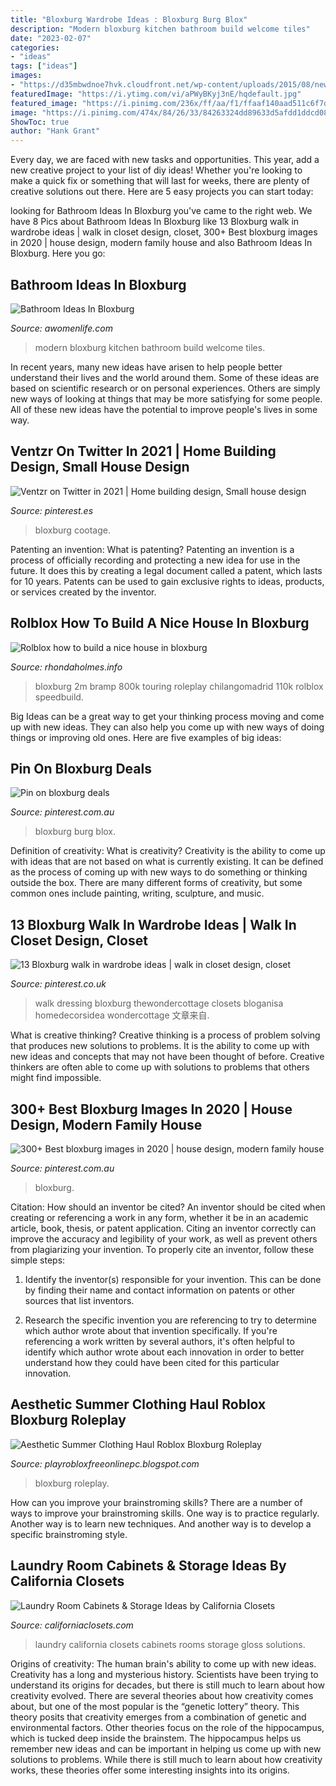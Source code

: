 ```yaml
---
title: "Bloxburg Wardrobe Ideas : Bloxburg Burg Blox"
description: "Modern bloxburg kitchen bathroom build welcome tiles"
date: "2023-02-07"
categories:
- "ideas"
tags: ["ideas"]
images:
- "https://d35mbwdnoe7hvk.cloudfront.net/wp-content/uploads/2015/08/newport-laundry-room-tesoro-tuscan-moon-high-gloss-white-bnnr1.jpg?x95742"
featuredImage: "https://i.ytimg.com/vi/aPWyBKyj3nE/hqdefault.jpg"
featured_image: "https://i.pinimg.com/236x/ff/aa/f1/ffaaf140aad511c6f7d1fe218de0cde6.jpg?nii=t"
image: "https://i.pinimg.com/474x/84/26/33/84263324dd89633d5afdd1ddcd088e8a.jpg"
ShowToc: true
author: "Hank Grant"
---
```



Every day, we are faced with new tasks and opportunities. This year, add a new creative project to your list of diy ideas! Whether you're looking to make a quick fix or something that will last for weeks, there are plenty of creative solutions out there. Here are 5 easy projects you can start today: 

	

		
looking for Bathroom Ideas In Bloxburg you've came to the right web. We have 8 Pics about Bathroom Ideas In Bloxburg like 13 Bloxburg walk in wardrobe ideas | walk in closet design, closet, 300+ Best bloxburg images in 2020 | house design, modern family house and also Bathroom Ideas In Bloxburg. Here you go:
		
    
## Bathroom Ideas In Bloxburg

<img loading=lazy src="https://awomenlife.com/wp-content/uploads/2018/11/more-gallery-modern-kitchen-bloxburg-youll-love.jpg" onerror="this.onerror=null;this.src='https://tse4.mm.bing.net/th?id=OIP.L6gHdFVozXWCuUqjorkM0wHaEK&amp;pid=15.1';" alt="Bathroom Ideas In Bloxburg">

_Source: awomenlife.com_

>modern bloxburg kitchen bathroom build welcome tiles. 

	

In recent years, many new ideas have arisen to help people better understand their lives and the world around them. Some of these ideas are based on scientific research or on personal experiences. Others are simply new ways of looking at things that may be more satisfying for some people. All of these new ideas have the potential to improve people's lives in some way.

    
## Ventzr On Twitter In 2021 | Home Building Design, Small House Design

<img loading=lazy src="https://i.pinimg.com/236x/ff/aa/f1/ffaaf140aad511c6f7d1fe218de0cde6.jpg?nii=t" onerror="this.onerror=null;this.src='https://tse1.mm.bing.net/th?id=OIP.wOjxTcVcEHsNpjwRqXMDOQAAAA&amp;pid=15.1';" alt="Ventzr on Twitter in 2021 | Home building design, Small house design">

_Source: pinterest.es_

>bloxburg cootage. 

	

Patenting an invention: What is patenting?
Patenting an invention is a process of officially recording and protecting a new idea for use in the future. It does this by creating a legal document called a patent, which lasts for 10 years. Patents can be used to gain exclusive rights to ideas, products, or services created by the inventor.

    
## Rolblox How To Build A Nice House In Bloxburg

<img loading=lazy src="https://i.ytimg.com/vi/hKhit9PxUcA/maxresdefault.jpg" onerror="this.onerror=null;this.src='https://tse1.mm.bing.net/th?id=OIP.SAJthb5cJ99qAoRk58W9RQHaEK&amp;pid=15.1';" alt="Rolblox how to build a nice house in bloxburg">

_Source: rhondaholmes.info_

>bloxburg 2m bramp 800k touring roleplay chilangomadrid 110k rolblox speedbuild. 

	

Big Ideas can be a great way to get your thinking process moving and come up with new ideas. They can also help you come up with new ways of doing things or improving old ones. Here are five examples of big ideas: 

    
## Pin On Bloxburg Deals

<img loading=lazy src="https://i.pinimg.com/736x/d8/e1/02/d8e102e5f76bebf51f6d8ded4f4878d1.jpg" onerror="this.onerror=null;this.src='https://tse2.mm.bing.net/th?id=OIP.ZOlo57XyqHjjxBDrU2xopwHaDt&amp;pid=15.1';" alt="Pin on bloxburg deals">

_Source: pinterest.com.au_

>bloxburg burg blox. 

	

Definition of creativity: What is creativity?
Creativity is the ability to come up with ideas that are not based on what is currently existing. It can be defined as the process of coming up with new ways to do something or thinking outside the box. There are many different forms of creativity, but some common ones include painting, writing, sculpture, and music.

    
## 13 Bloxburg Walk In Wardrobe Ideas | Walk In Closet Design, Closet

<img loading=lazy src="https://i.pinimg.com/474x/84/26/33/84263324dd89633d5afdd1ddcd088e8a.jpg" onerror="this.onerror=null;this.src='https://tse1.mm.bing.net/th?id=OIP.6zVwZD2lWSrT5W3RvK1luwAAAA&amp;pid=15.1';" alt="13 Bloxburg walk in wardrobe ideas | walk in closet design, closet">

_Source: pinterest.co.uk_

>walk dressing bloxburg thewondercottage closets bloganisa homedecorsidea wondercottage 文章来自. 

	

What is creative thinking?
Creative thinking is a process of problem solving that produces new solutions to problems. It is the ability to come up with new ideas and concepts that may not have been thought of before. Creative thinkers are often able to come up with solutions to problems that others might find impossible.

    
## 300+ Best Bloxburg Images In 2020 | House Design, Modern Family House

<img loading=lazy src="https://i.pinimg.com/200x150/ee/46/74/ee4674fc3eff4614c64ffcaa831357d5.jpg" onerror="this.onerror=null;this.src='https://tse3.mm.bing.net/th?id=OIP.aKMTJnrzOG3V-AIXhrqEiQAAAA&amp;pid=15.1';" alt="300+ Best bloxburg images in 2020 | house design, modern family house">

_Source: pinterest.com.au_

>bloxburg. 

	

Citation: How should an inventor be cited?
An inventor should be cited when creating or referencing a work in any form, whether it be in an academic article, book, thesis, or patent application. Citing an inventor correctly can improve the accuracy and legibility of your work, as well as prevent others from plagiarizing your invention. To properly cite an inventor, follow these simple steps:
1. Identify the inventor(s) responsible for your invention. This can be done by finding their name and contact information on patents or other sources that list inventors.

2. Research the specific invention you are referencing to try to determine which author wrote about that invention specifically. If you're referencing a work written by several authors, it's often helpful to identify which author wrote about each innovation in order to better understand how they could have been cited for this particular innovation.


    
## Aesthetic Summer Clothing Haul Roblox Bloxburg Roleplay

<img loading=lazy src="https://i.ytimg.com/vi/aPWyBKyj3nE/hqdefault.jpg" onerror="this.onerror=null;this.src='https://tse3.mm.bing.net/th?id=OIP.-hHgzuitQdViezncg2jHgQHaFj&amp;pid=15.1';" alt="Aesthetic Summer Clothing Haul Roblox Bloxburg Roleplay">

_Source: playrobloxfreeonlinepc.blogspot.com_

>bloxburg roleplay. 

	

How can you improve your brainstroming skills?
There are a number of ways to improve your brainstroming skills. One way is to practice regularly. Another way is to learn new techniques. And another way is to develop a specific brainstroming style.

    
## Laundry Room Cabinets &amp; Storage Ideas By California Closets

<img loading=lazy src="https://d35mbwdnoe7hvk.cloudfront.net/wp-content/uploads/2015/08/newport-laundry-room-tesoro-tuscan-moon-high-gloss-white-bnnr1.jpg?x95742" onerror="this.onerror=null;this.src='https://tse2.mm.bing.net/th?id=OIP.OPmFE8UpHwUL-xqXoP3sCwHaDM&amp;pid=15.1';" alt="Laundry Room Cabinets &amp; Storage Ideas by California Closets">

_Source: californiaclosets.com_

>laundry california closets cabinets rooms storage gloss solutions. 

	

Origins of creativity: The human brain's ability to come up with new ideas.
Creativity has a long and mysterious history. Scientists have been trying to understand its origins for decades, but there is still much to learn about how creativity evolved. There are several theories about how creativity comes about, but one of the most popular is the “genetic lottery” theory. This theory posits that creativity emerges from a combination of genetic and environmental factors. Other theories focus on the role of the hippocampus, which is tucked deep inside the brainstem. The hippocampus helps us remember new ideas and can be important in helping us come up with new solutions to problems. While there is still much to learn about how creativity works, these theories offer some interesting insights into its origins.


